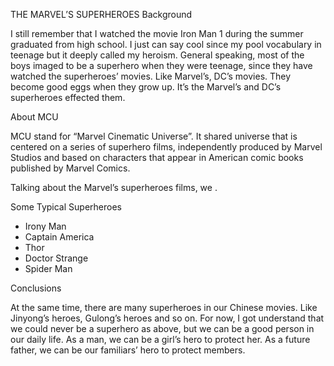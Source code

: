 THE MARVEL’S SUPERHEROES
Background

I still remember that I watched the movie Iron Man 1 during the summer graduated from high school. I just can say cool since my pool vocabulary in teenage but it deeply called my heroism.
General speaking, most of the boys imaged to be a superhero when they were teenage, since they have watched the superheroes’ movies. Like Marvel’s, DC’s movies.
They become good eggs when they grow up. It’s the Marvel’s and DC’s superheroes effected them.

About MCU

MCU stand for “Marvel Cinematic Universe”. It shared universe that is centered on a series of superhero films, independently produced by Marvel Studios and based on characters that appear in American comic books published by Marvel Comics.

Talking about the Marvel’s superheroes films, we .


Some Typical Superheroes
-	Irony Man
-	Captain America 
-	Thor
-	Doctor Strange
-	Spider Man


Conclusions

At the same time, there are many superheroes in our Chinese movies. Like Jinyong’s heroes, Gulong’s heroes and so on.
For now, I got understand that we could never be a superhero as above, but we can be a good person in our daily life. As a man, we can be a girl’s hero to protect her. As a future father, we can be our familiars’ hero to protect members.

